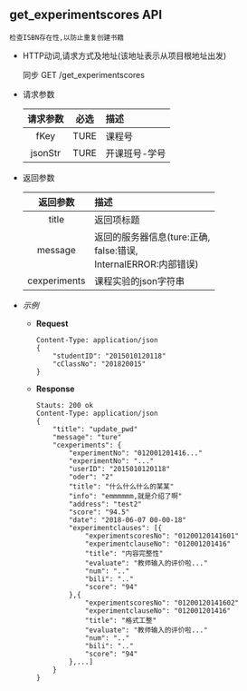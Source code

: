 ## get_experimentscores API

    检查ISBN存在性,以防止重复创建书籍

- HTTP动词,请求方式及地址(该地址表示从项目根地址出发)
 
    同步 GET /get_experimentscores

- 请求参数
 
    |请求参数|必选|描述|
    |:-------:|:---:|:-----|
    |fKey|TURE|课程号|
    |jsonStr|TURE|开课班号-学号|

- 返回参数
 
    |返回参数|描述|
    |:-------:|:-----|
    |title|返回项标题|
    |message|返回的服务器信息(ture:正确,<br>false:错误,<br>InternalERROR:内部错误)|
    |cexperiments|课程实验的json字符串|

- *示例*
    - **Request**
        ~~~
        Content-Type: application/json
        {
            "studentID": "2015010120118"
            "cClassNo": "201820015"
        }
        ~~~
    - **Response**
        ~~~
        Stauts: 200 ok
        Content-Type: application/json
        {
            "title": "update_pwd"
            "message": "ture"
            "cexperiments": {
                "experimentNo": "012001201416..."
                "experimentNo": "..."
                "userID": "2015010120118"
                "oder": "2"
                "title": "什么什么什么的某某"
                "info": "emmmmmm,就是介绍了啊"
                "address": "test2"
                "score": "94.5"
                "date": "2018-06-07 00-00-18"
                "experimentclauses": [{
                    "experimentscoresNo": "01200120141601"
                    "experimentclauseNo": "012001201416"
                    "title": "内容完整性"
                    "evaluate": "教师输入的评价啦..."
                    "num": ".."
                    "bili": ".."
                    "score": "94"
                },{
                    "experimentscoresNo": "01200120141602"
                    "experimentclauseNo": "012001201416"
                    "title": "格式工整"
                    "evaluate": "教师输入的评价啦..."
                    "num": ".."
                    "bili": ".."
                    "score": "94"
                },...]
            }
        }
        ~~~